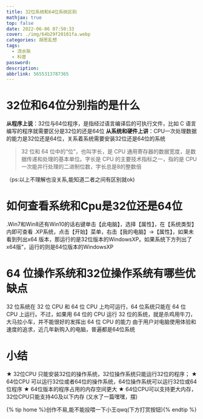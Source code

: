 ```yaml
---
title: 32位系统和64位系统区别
mathjax: true
top: false
date: 2022-06-06 07:50:33
cover: ./img/64b29f20101fa.webp
categories: 胡思乱想
tags:
  - 流水账
  - 科普
password:
description:
abbrlink: 5655313787365
---
```

# 32位和64位分别指的是什么
**从程序上说**：32位与64位程序，是指经过语言编译后的可执行文件，比如 C 语言编写的程序就需要区分是32位的还是64位
**从系统和硬件上讲**：CPU一次处理数据的能力是32位还是64位，关系着系统需要安装32位还是64位的系统

>32 位和 64 位中的“位”，也叫字长，是 CPU 通用寄存器的数据宽度，是数据传递和处理的基本单位。字长是 CPU 的主要技术指标之一，指的是 CPU 一次能并行处理的二进制位数，字长总是8的整数倍

（ps:以上不理解也没关系,能知道二者之间有区别就ok)

# 如何查看系统和Cpu是32位还是64位
.Win7和Win8还有Win10的话右键单击【此电脑】，选择【属性】，在【系统类型】内即可查看
.XP系统，点击【开始】菜单，右击【我的电脑】→【属性】，如果未看到列出x64 版本，那运行的是32位版本的WindowsXP。如果系统下方列出了x64版”，运行的则是64位版本的WindowsXP

# 64 位操作系统和32位操作系统有哪些优缺点
32 位系统在 32 位 CPU 和 64 位 CPU 上均可运行，64 位系统只能在 64 位 CPU 上运行。不过，如果用 64 位的 CPU 运行 32 位的系统，就是杀鸡用牛刀，大马拉小车，并不能很好的发挥出 64 位 CPU 的能力
由于用户对电脑使用体验和速度的追求，近几年新购入的电脑，普遍都是64位系统

# 小结
★ 32位CPU 只能安装32位的操作系统，32位操作系统只能运行32位的程序；
★ 64位CPU 可以运行32位或者64位的操作系统，64位操作系统可以运行32位或64位程序
★ 64位版本的程序占用的内存空间更大
★ 64位CPU可以支持更大内存，32位CPU只能支持4G及以下内存
(又水了一篇嘿嘿，摆)

{% tip home %}创作不易,能不能投喂一下小王qwq(下方打赏按钮){% endtip %}